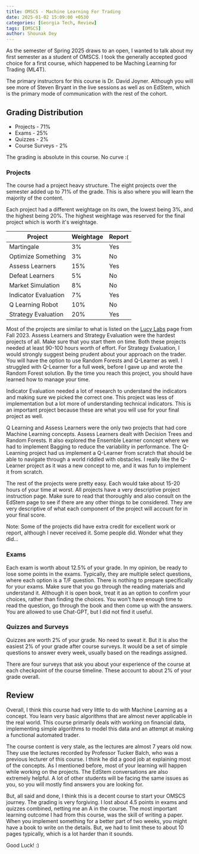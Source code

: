 ```yaml
---
title: OMSCS - Machine Learning For Trading
date: 2025-01-02 15:09:00 +0530
categories: [Georgia Tech, Review]
tags: [OMSCS]
author: Shounak Dey
---
```

As the semester of Spring 2025 draws to an open, I wanted to talk about my
first semester as a student of OMSCS. I took the generally accepted good
choice for a first course, which happened to be Maching Learning for Trading
(ML4T).

The primary instructors for this course is Dr. David Joyner. Although you will
see more of Steven Bryant in the live sessions as well as on EdStem, which is
the primary mode of communication with the rest of the cohort.

## Grading Distribution
- Projects - 71%
- Exams - 25%
- Quizzes - 2%
- Course Surveys - 2%

The grading is absolute in this course. No curve :( 

### Projects
The course had a project heavy structure. The eight projects over the semester
added up to 71% of the grade. This is also where you will learn the majority of the content. 

Each project had a different weightage on its
own, the lowest being 3%, and the highest being 20%. The highest weightage was
reserved for the final project which is worth it's weightage.

| Project              | Weightage | Report |
|----------------------|-----------|--------|
| Martingale           | 3%        | Yes    |
| Optimize Something   | 3%        | No     |
| Assess Learners      | 15%       | Yes    |
| Defeat Learners      | 5%        | No     |
| Market Simulation    | 8%        | No     |
| Indicator Evaluation | 7%        | Yes    |
| Q Learning Robot     | 10%       | No     |
| Strategy Evaluation  | 20%       | Yes    |

Most of the projects are similar to what is listed on the [Lucy Labs](https://lucylabs.gatech.edu/ml4t/fall2023/)
page from Fall 2023. 
Assess Learners and Strategy Evaluation were the hardest projects of all. Make sure
that you start them on time. Both these projects needed at least 90-100 hours worth
of effort.
For Strategy Evaluation, I would strongly suggest being prudent about your approach on the trader.
You will have the option to use Random Forests and Q-Learner as well. I struggled with Q-Learner for
a full week, before I gave up and wrote the Random Forest solution. By the time you reach this project,
you should have learned how to manage your time.

Indicator Evaluation needed a lot of research to understand the indicators and making sure
we picked the correct one. This project was less of implementation but a lot more of understanding
technical indicators. This is an important project because these are what you will use for your
final project as well. 

Q Learning and Assess Learners were the only two projects that had core Machine Learning concepts.
Assess Learners dealt with Decision Trees and Random Forests. It also explored the Ensemble Learner concept
where we had to implement Bagging to reduce the variability in performance. The Q-Learning project had us
implement a Q-Learner from scratch that should be able to navigate through a world riddled with obstacles.
I really like the Q-Learner project as it was a new concept to me, and it was fun to implement it from scratch.

The rest of the projects were pretty easy. Each would take about 15-20 hours of your time at worst.
All projects have a very descriptive project instruction page. Make sure to read that thoroughly and
also consult on the EdStem page to see if there are any other things to be considered. They are very
descriptive of what each component of the project will account for in your final score. 

Note: Some of the projects did have extra credit for excellent work or report, although I never received it. 
Some people did. Wonder what they did... 

### Exams
Each exam is worth about 12.5% of your grade. In my opinion, be ready to lose some points in the exams.
Typically, they are multiple select questions, where each option is a T/F question. There is nothing to 
prepare specifically for your exams. Make sure that you go through the reading materials and understand it.
Although it is open book, treat it as an option to confirm your choices, rather than finding the choices.
You won't have enough time to read the question, go through the book and then come up with the answers.
You are allowed to use Chat-GPT, but I did not find it useful. 

### Quizzes and Surveys
Quizzes are worth 2% of your grade. No need to sweat it. But it is also the easiest 2% of your grade after
course surveys. It would be a set of simple questions to answer every week, usually based on the readings
assigned. 

There are four surveys that ask you about your experience of the course at each checkpoint of the course
timeline. These account to about 2% of your grade overall. 

## Review
Overall, I think this course had very little to do with Machine Learning as a concept. You learn very basic
algorithms that are almost never applicable in the real world. This course primarily deals with working on
financial data, implementing simple algorithms to model this data and an attempt at making a functional
automated trader.

The course content is very stale, as the lectures are almost 7 years old now. They use the lectures recorded by 
Professor Tucker Balch, who was a previous lecturer
of this course. I think he did a good job at explaining most of the concepts. As I mentioned before, most of your
learning will happen while working on the projects. The EdStem conversations are also extremely helpful. 
A lot of other students will be facing the same issues as you, so you will mostly find answers you are looking
for.  

But, all said and done, I think this is a decent course to start your OMSCS journey. The grading is very
forgiving. I lost about 4.5 points in exams and quizzes combined, netting me an A in the course. The most 
important learning outcome I had from this course, was the skill of writing a paper. When you implement something
for a better part of two weeks, you might have a book to write on the details. But, we had to limit these to about
10 pages typically, which is a lot harder than it sounds. 

Good Luck! :) 
